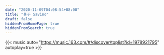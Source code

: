```yaml
---
date: "2020-11-09T04:08:54+08:00" 
title: "关于 Savino"
draft: false
hiddenFromHomePage: true
hiddenFromSearch: true
---
```



{{< music auto="https://music.163.com/#/discover/toplist?id=1978921795"  autoplay=true >}}